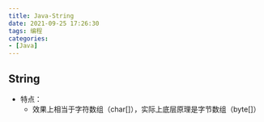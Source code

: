 ```yaml
---
title: Java-String
date: 2021-09-25 17:26:30
tags: 编程
categories:
- [Java]
---
```


## String
* 特点：
    * 效果上相当于字符数组（char[]），实际上底层原理是字节数组（byte[]）

